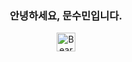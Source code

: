 
<div align=center>
<h3>안녕하세요, 문수민입니다.</h3>
<img src="https://raw.githubusercontent.com/Tarikul-Islam-Anik/Animated-Fluent-Emojis/master/Emojis/Animals/Bear.png" alt="Bear" width="30" height="30" />
</div>
